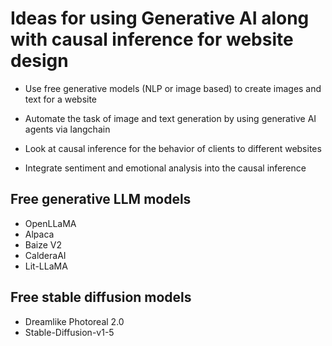 # Ideas for using Generative AI along with causal inference for website design
* Use free generative models (NLP or image based) to create images and text for a website

* Automate the task of image and text generation by using generative AI agents via langchain

* Look at causal inference for the behavior of clients to different websites

* Integrate sentiment and emotional analysis into the causal inference

## Free generative LLM models
 *  OpenLLaMA
 *  Alpaca
 * Baize V2
 * CalderaAI
 * Lit-LLaMA ️

## Free stable diffusion models
 *  Dreamlike Photoreal 2.0
 * Stable-Diffusion-v1-5
